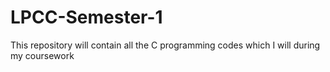 # LPCC-Semester-1
This repository will contain all the C programming codes which I will during my coursework
